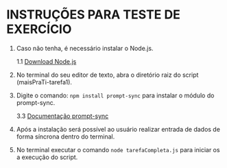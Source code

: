 # INSTRUÇÕES PARA TESTE DE EXERCÍCIO

1. Caso não tenha, é necessário instalar o Node.js.

   1.1 [Download Node.js](https://nodejs.org/en/download)

2. No terminal do seu editor de texto, abra o diretório raiz do script (maisPraTi-tarefa1).

3. Digite o comando: `npm install prompt-sync` para instalar o módulo do prompt-sync.

   3.3 [Documentação prompt-sync](https://www.npmjs.com/package/prompt-sync)

4. Após a instalação será possível ao usuário realizar entrada de dados de forma síncrona dentro do terminal.

5. No terminal executar o comando `node tarefaCompleta.js` para iniciar os a execução do script.
